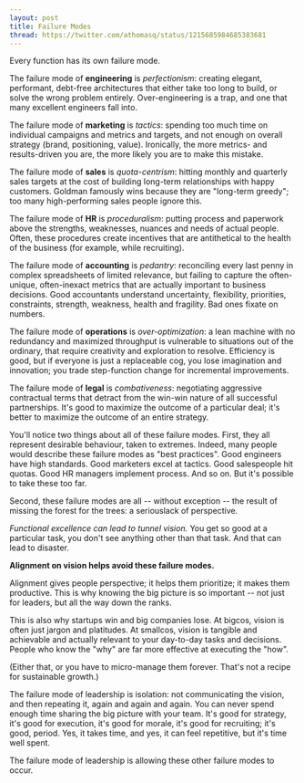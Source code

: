 ```yaml
---
layout: post
title: Failure Modes
thread: https://twitter.com/athomasq/status/1215685984685383681
---
```


Every function has its own failure mode.

The failure mode of **engineering** is *perfectionism*: creating elegant, performant, debt-free architectures that either take too long to build, or solve the wrong problem entirely.  Over-engineering is a trap, and one that many excellent engineers fall into.

The failure mode of **marketing** is *tactics*: spending too much time on individual campaigns and metrics and targets, and not enough on overall strategy (brand, positioning, value).  Ironically, the more metrics- and results-driven you are, the more likely you are to make this mistake.

The failure mode of **sales** is *quota-centrism*: hitting monthly and quarterly sales targets at the cost of building long-term relationships with happy customers.  Goldman famously wins because they are "long-term greedy"; too many high-performing sales people ignore this.

The failure mode of **HR** is *proceduralism*: putting process and paperwork above the strengths, weaknesses, nuances and needs of actual people.  Often, these procedures create incentives that are antithetical to the health of the business (for example, while recruiting).

The failure mode of **accounting** is *pedantry*: reconciling every last penny in complex spreadsheets of limited relevance, but failing to capture the often-unique, often-inexact metrics that are actually important to business decisions.  Good accountants understand uncertainty, flexibility, priorities, constraints, strength, weakness, health and fragility.  Bad ones fixate on numbers.

The failure mode of **operations** is *over-optimization*: a lean machine with no redundancy and maximized throughput is vulnerable to situations out of the ordinary, that require creativity and exploration to resolve.  Efficiency is good, but if everyone is just a replaceable cog, you lose imagination and innovation; you trade step-function change for incremental improvements.

The failure mode of **legal** is *combativeness*: negotiating aggressive contractual terms that detract from the win-win nature of all successful partnerships.  It's good to maximize the outcome of a particular deal; it's better to maximize the outcome of an entire strategy.  

You'll notice two things about all of these failure modes.  First, they all represent desirable behaviour, taken to extremes.  Indeed, many people would describe these failure modes as "best practices".  Good engineers have high standards.  Good marketers excel at tactics.  Good salespeople hit quotas.  Good HR managers implement process.  And so on.  But it's possible to take these too far.

Second, these failure modes are all -- without exception -- the result of missing the forest for the trees: a seriouslack of perspective.  

*Functional excellence can lead to tunnel vision.*  You get so good at a particular task, you don't see anything other than that task.  And that can lead to disaster.

**Alignment on vision helps avoid these failure modes.**

Alignment gives people perspective; it helps them prioritize; it makes them productive.  This is why knowing the big picture is so important -- not just for leaders, but all the way down the ranks.  

This is also why startups win and big companies lose.  At bigcos, vision is often just jargon and platitudes.  At smallcos, vision is tangible and achievable and actually relevant to your day-to-day tasks and decisions.  People who know the "why" are far more effective at executing the "how".  

(Either that, or you have to micro-manage them forever.  That's not a recipe for sustainable growth.)

The failure mode of leadership is isolation: not communicating the vision, and then repeating it, again and again and again.  You can never spend enough time sharing the big picture with your team.  It's good for strategy, it's good for execution, it's good for morale, it's good for recruiting; it's good, period.  Yes, it takes time, and yes, it can feel repetitive, but it's time well spent.

The failure mode of leadership is allowing these other failure modes to occur. 